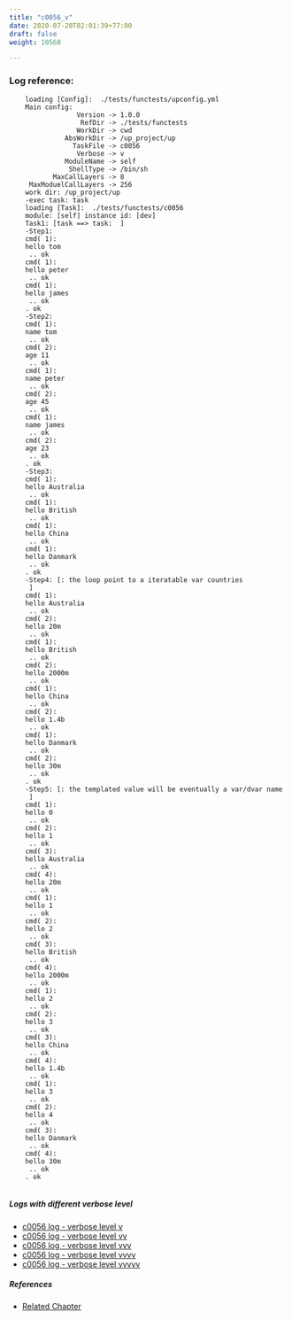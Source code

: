 ```yaml
---
title: "c0056_v"
date: 2020-07-20T02:01:39+77:00
draft: false
weight: 10560

---
```


### Log reference: <no value>

```
    loading [Config]:  ./tests/functests/upconfig.yml
    Main config:
                 Version -> 1.0.0
                  RefDir -> ./tests/functests
                 WorkDir -> cwd
              AbsWorkDir -> /up_project/up
                TaskFile -> c0056
                 Verbose -> v
              ModuleName -> self
               ShellType -> /bin/sh
           MaxCallLayers -> 8
     MaxModuelCallLayers -> 256
    work dir: /up_project/up
    -exec task: task
    loading [Task]:  ./tests/functests/c0056
    module: [self] instance id: [dev]
    Task1: [task ==> task:  ]
    -Step1:
    cmd( 1):
    hello tom
     .. ok
    cmd( 1):
    hello peter
     .. ok
    cmd( 1):
    hello james
     .. ok
    . ok
    -Step2:
    cmd( 1):
    name tom
     .. ok
    cmd( 2):
    age 11
     .. ok
    cmd( 1):
    name peter
     .. ok
    cmd( 2):
    age 45
     .. ok
    cmd( 1):
    name james
     .. ok
    cmd( 2):
    age 23
     .. ok
    . ok
    -Step3:
    cmd( 1):
    hello Australia
     .. ok
    cmd( 1):
    hello British
     .. ok
    cmd( 1):
    hello China
     .. ok
    cmd( 1):
    hello Danmark
     .. ok
    . ok
    -Step4: [: the loop point to a iteratable var countries
     ]
    cmd( 1):
    hello Australia
     .. ok
    cmd( 2):
    hello 20m
     .. ok
    cmd( 1):
    hello British
     .. ok
    cmd( 2):
    hello 2000m
     .. ok
    cmd( 1):
    hello China
     .. ok
    cmd( 2):
    hello 1.4b
     .. ok
    cmd( 1):
    hello Danmark
     .. ok
    cmd( 2):
    hello 30m
     .. ok
    . ok
    -Step5: [: the templated value will be eventually a var/dvar name
     ]
    cmd( 1):
    hello 0
     .. ok
    cmd( 2):
    hello 1
     .. ok
    cmd( 3):
    hello Australia
     .. ok
    cmd( 4):
    hello 20m
     .. ok
    cmd( 1):
    hello 1
     .. ok
    cmd( 2):
    hello 2
     .. ok
    cmd( 3):
    hello British
     .. ok
    cmd( 4):
    hello 2000m
     .. ok
    cmd( 1):
    hello 2
     .. ok
    cmd( 2):
    hello 3
     .. ok
    cmd( 3):
    hello China
     .. ok
    cmd( 4):
    hello 1.4b
     .. ok
    cmd( 1):
    hello 3
     .. ok
    cmd( 2):
    hello 4
     .. ok
    cmd( 3):
    hello Danmark
     .. ok
    cmd( 4):
    hello 30m
     .. ok
    . ok
    
```

##### Logs with different verbose level
* [c0056 log - verbose level v](../../logs/c0056_v)
* [c0056 log - verbose level vv](../../logs/c0056_vv)
* [c0056 log - verbose level vvv](../../logs/c0056_vvv)
* [c0056 log - verbose level vvvv](../../logs/c0056_vvvv)
* [c0056 log - verbose level vvvvv](../../logs/c0056_vvvvv)

##### References
* [Related Chapter](../../loop/c0056)
